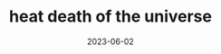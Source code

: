 ---
cc-type: hashtag
title: "heat death of the universe"
hashtag: heat-death-of-the-universe
date: 2023-06-02
related:
  - entropy
tags:
  - universe
---